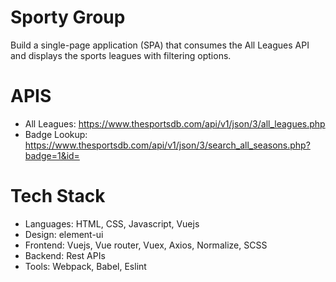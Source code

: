 # Sporty Group

Build a single-page application (SPA) that consumes the All Leagues API and displays the sports leagues with filtering options.

# APIS

- All Leagues: https://www.thesportsdb.com/api/v1/json/3/all_leagues.php
- Badge Lookup: https://www.thesportsdb.com/api/v1/json/3/search_all_seasons.php?badge=1&id=<id>

# Tech Stack

- Languages: HTML, CSS, Javascript, Vuejs
- Design: element-ui
- Frontend: Vuejs, Vue router, Vuex, Axios, Normalize, SCSS
- Backend: Rest APIs
- Tools: Webpack, Babel, Eslint

